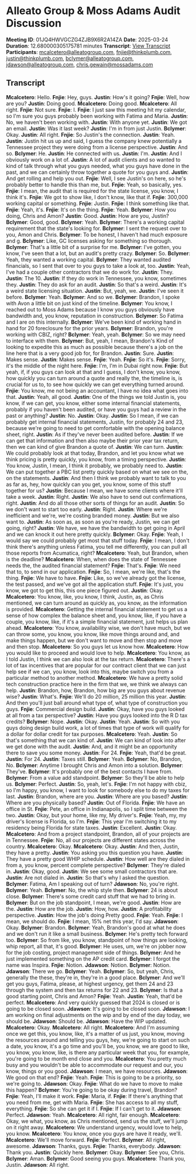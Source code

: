 # Alleato Group & Moss Adams Audit Discussion
**Meeting ID**: 01JQ4HWVGCZG4ZJB9X6R2A14ZA
**Date**: 2025-03-24
**Duration**: 12.680000305175781 minutes
**Transcript**: [View Transcript](https://app.fireflies.ai/view/01JQ4HWVGCZG4ZJB9X6R2A14ZA)
**Participants**: mcalcetero@alleatogroup.com, fnjie@thinkplumb.com, justin@thinkplumb.com, bclymer@alleatogroup.com, jdawson@alleatogroup.com, chris.gewain@mossadams.com

## Transcript
**Mcalcetero**: Hello.
**Fnjie**: Hey, guys.
**Justin**: How's it going?
**Fnjie**: Well, how are you?
**Justin**: Doing good.
**Mcalcetero**: Doing good.
**Mcalcetero**: All right.
**Fnjie**: Not sure.
**Fnjie**: I.
**Fnjie**: I just saw this meeting hit my calendar, so I'm sure you guys probably been working with Fatima and Maria.
**Justin**: No, we haven't been working with.
**Justin**: With anyone yet.
**Justin**: We got an email.
**Justin**: Was it last week?
**Justin**: I'm in from just Justin.
**Bclymer**: Okay.
**Justin**: All right.
**Fnjie**: So Justin's the connection.
**Justin**: Yeah.
**Justin**: Justin hit us up and said, I guess the company knew potentially a Tennessee project they were doing from a license perspective.
**Justin**: And so.
**Bclymer**: He.
**Justin**: He connected with us.
**Justin**: I'm.
**Justin**: And I obviously work on a lot of.
**Justin**: A lot of audit clients and so wanted to kind of talk through what you guys needed, what you guys have done in the past, and we can certainly throw together a quote for you guys and.
**Justin**: And get rolling and help you out.
**Fnjie**: Well, I see Justin's on here, so he's probably better to handle this than me, but.
**Fnjie**: Yeah, so basically, yes.
**Fnjie**: I mean, the audit that is required for the state license, you know, I think it's.
**Fnjie**: We got to show like, I don't know, like that if.
**Fnjie**: 300,000 working capital or something.
**Fnjie**: Justin.
**Fnjie**: I think something like that.
**Fnjie**: Yeah, it's.
**Fnjie**: It's on the thing.
**Fnjie**: Yeah.
**Bclymer**: How you doing, Chris and Amon?
**Justin**: Good.
**Justin**: How are you, Justin?
**Bclymer**: Good, good.
**Bclymer**: Yeah.
**Bclymer**: There's a working capital requirement that the state's looking for.
**Bclymer**: I sent the request over to you, Amon and Chris.
**Bclymer**: To be honest, I haven't had much exposure and g.
**Bclymer**: Like, GC licenses asking for something so thorough.
**Bclymer**: That's a little bit of a surprise for me.
**Bclymer**: I've gotten, you know, I've seen that a lot, but an audit's pretty crazy.
**Bclymer**: So.
**Bclymer**: Yeah, they wanted a working capital.
**Bclymer**: They wanted audited financials, so I sent that over to you guys to take a look at, too.
**Justin**: Yeah, I've had a couple other contractors that we do work for.
**Justin**: They.
**Justin**: The 10.
**Justin**: If they do work in Tennessee, you know, sometimes they.
**Justin**: They do ask for an audit.
**Justin**: So that's a weird.
**Justin**: It's a weird state licensing situation.
**Justin**: But, yeah, we.
**Justin**: I've seen it before.
**Bclymer**: Yeah.
**Bclymer**: And so we.
**Bclymer**: Brandon, I spoke with Avon a little bit on just kind of the timeline.
**Bclymer**: You know, I reached out to Moss Adams because I know you guys obviously have bandwidth and, you know, reputation in construction.
**Bclymer**: So Fatima and I are on this internally.
**Bclymer**: We've been kind of working hand in hand for 20 foreclosure for the prior years.
**Bclymer**: Brandon, you're working with CBIZ, right?
**Bclymer**: Yeah, yeah.
**Bclymer**: So we may need to interface with them.
**Bclymer**: But, yeah, I mean, Brandon's Kind of looking to expedite this as much as possible because there's a job on the line here that is a very good job for, for Brandon.
**Justin**: Sure.
**Justin**: Makes sense.
**Justin**: Makes sense.
**Fnjie**: Yeah.
**Fnjie**: So it's.
**Fnjie**: Sorry, it's the middle of the night here.
**Fnjie**: I'm, I'm in Dubai right now.
**Fnjie**: But yeah, if, if you guys can look at that and I guess, I don't know, you know, how quickly you can turn around a quote and really the, the timeline is, is crucial for us to, to see how quickly we can get everything turned around.
**Fnjie**: You know, me not being an accountant, I have no idea what goes into that.
**Justin**: Yeah, all good.
**Justin**: One of the things we told Justin is, you know, if we can get, you know, either some internal financial statements, probably if you haven't been audited, or have you guys had a review in the past or anything?
**Justin**: No.
**Justin**: Okay.
**Justin**: So I mean, if we can probably get internal financial statements, Justin, for probably 24 and 23, because we're going to need to get comfortable with the opening balance sheet, right.
**Justin**: As if they've never been audited before.
**Justin**: If we can get that information and then also maybe their prior year tax return, then we can kind of give Brandon a quote of.
**Justin**: We can turn.
**Justin**: We could probably look at that today, Brandon, and let you know what we think pricing is pretty quickly, you know, from a timing perspective.
**Justin**: You know, Justin, I mean, I think it probably, we probably need to.
**Justin**: We can put together a PBC list pretty quickly based on what we see on the, on the statements.
**Justin**: And then I think we probably want to talk to you as far as, hey, how quickly can you get, you know, some of this stuff together for us?
**Justin**: Because I mean, we have some clients where it'll take a week.
**Justin**: Right.
**Justin**: We also have to send out confirmations, right.
**Justin**: And do all those other sorts of things for an audit.
**Justin**: So we don't want to start too early.
**Justin**: Right.
**Justin**: Where we're inefficient and we're, we're costing branded money.
**Justin**: But we also want to.
**Justin**: As soon as, as soon as you're ready, Justin, we can get going, right?
**Justin**: We have, we have the bandwidth to get going in April and we can knock it out here pretty quickly.
**Bclymer**: Okay.
**Fnjie**: Yeah, I would say we could probably get most that stuff today.
**Fnjie**: I mean, I don't think there's anything unless Fatima, you tell me differently, you can pull all those reports from Acumatica, right?
**Mcalcetero**: Yeah, but Brandon, when is the deadline?
**Mcalcetero**: When, when does the state of Tennessee needs the, the audited financial statement?
**Fnjie**: That's.
**Fnjie**: We need that to, to send in our application.
**Fnjie**: So, I mean, we're like, that's the thing.
**Fnjie**: We have to have.
**Fnjie**: Like, so we've already got the license, the test passed, and we've got all the application stuff.
**Fnjie**: It's just, you know, we got to get this, this one piece figured out.
**Justin**: Okay.
**Mcalcetero**: You know, like, you know, I think, Justin, as, as Chris mentioned, we can turn around as quickly as, you know, as the information is provided.
**Mcalcetero**: Getting the internal financial statement to get us a sense of how complex the balance sheet and, you know, like, if you have a couple, you know, like, if it's a simple financial statement, just helps us plan ahead.
**Mcalcetero**: You know, availability wise, we don't have much, but we can throw some, you know, you know, like move things around and, and make things happen, but we don't want to move and then stop and move and then stop.
**Mcalcetero**: So you guys let us know how.
**Mcalcetero**: How you would like to proceed and would love to help.
**Mcalcetero**: You know, as I told Justin, I think we can also look at the tax return.
**Mcalcetero**: There's a lot of tax incentives that are popular for our contract client that we can just help see if we can, you know, look into this, maybe switch you from a particular method to another method.
**Mcalcetero**: We have a pretty solid tech construction practice here in the firm that we, we think we always can help.
**Justin**: Brandon, how, Brandon, how big are you guys about revenue wise?
**Justin**: What's.
**Fnjie**: We'll do 20 million, 25 million this year.
**Justin**: And then you'll just ball around what type of, what type of construction you guys.
**Fnjie**: Commercial design build.
**Justin**: Okay, have you guys looked at all from a tax perspective?
**Justin**: Have you guys looked into the R D tax credits?
**Bclymer**: Nope.
**Justin**: Okay.
**Justin**: Yeah.
**Justin**: So with you guys doing design build work, a lot of times that type of work will qualify for a dollar for dollar credit for tax purposes.
**Mcalcetero**: Yeah.
**Justin**: So that's something that we can kind of.
**Justin**: We can kind of look into after we get done with the audit.
**Justin**: And, and it might be an opportunity there to save you some money.
**Justin**: For 24.
**Fnjie**: Yeah, that'd be great.
**Justin**: For 24.
**Justin**: Taxes still.
**Bclymer**: Yeah.
**Bclymer**: No, Brandon, No.
**Bclymer**: Anytime I brought Chris and Amon into a solution.
**Bclymer**: They've.
**Bclymer**: It's probably one of the best contacts I have from.
**Bclymer**: From a value add standpoint.
**Bclymer**: So they'll be able to help us.
**Bclymer**: Perfect.
**Justin**: So, yeah, let's.
**Fnjie**: I'm not happy with cbiz, so I'm happy, you know, I want to look for somebody else to do my taxes for last.
**Justin**: Brandon, where are you.
**Justin**: Where are you based?
**Justin**: Where are you physically based?
**Justin**: Out of Florida.
**Fnjie**: We have an office in St.
**Fnjie**: Pete, an office in Indianapolis, so I split time between the two.
**Justin**: Okay, but your home, like my, My driver's.
**Fnjie**: Yeah, my, my driver's license is Florida, so I'm.
**Fnjie**: This year I'm switching it to my residency being Florida for state taxes.
**Justin**: Excellent.
**Justin**: Okay.
**Mcalcetero**: And from a project standpoint, Brandon, all of your projects are in Tennessee.
**Fnjie**: No, all our projects are different states across the country.
**Mcalcetero**: Okay.
**Mcalcetero**: Okay.
**Justin**: And then, Justin, they have a pretty.
**Justin**: You asking you this question you have.
**Justin**: They have a pretty good WHIP schedule.
**Justin**: How well are they dialed in from a, you know, percent complete perspective?
**Bclymer**: They're dialed in.
**Justin**: Okay, good.
**Justin**: We see some small contractors that are.
**Justin**: Are not dialed in.
**Justin**: So that's why I asked the question.
**Bclymer**: Fatima, Am I speaking out of turn?
**Jdawson**: No, you're right.
**Bclymer**: Yeah.
**Bclymer**: No, the whip style then.
**Bclymer**: 24 is about close.
**Bclymer**: There's some credit card stuff that we had to bring in.
**Bclymer**: But on the job standpoint, I mean, we're good.
**Justin**: How are the.
**Justin**: How are the job.
**Justin**: How, how.
**Justin**: A profitability perspective.
**Justin**: How the job's doing Pretty good.
**Fnjie**: Yeah.
**Fnjie**: I mean, we should do.
**Fnjie**: I mean, 15% net this year, I'd say.
**Jdawson**: Okay.
**Bclymer**: Brandon.
**Bclymer**: Yeah, Brandon's good at what he does and we don't run it like a small business.
**Bclymer**: He's pretty tech forward too.
**Bclymer**: So from like, you know, standpoint of how things are looking, whip report, all that, it's good.
**Bclymer**: He uses, um, we're on jobber now for the job costing, project management side of things.
**Bclymer**: And he just implemented something on the AP credit card.
**Bclymer**: I forgot the name was Inspira.
**Fnjie**: Notion.
**Jdawson**: Notion.
**Bclymer**: Notion.
**Jdawson**: There we go.
**Bclymer**: Yeah.
**Bclymer**: So, but yeah, Chris, generally the these, they're in, they're in a good place.
**Bclymer**: And we'll get you guys, Fatima, please, at highest urgency, get them 24 and 23 through the system and then tax returns for 22 and 23.
**Bclymer**: Is that a good starting point, Chris and Amon?
**Fnjie**: Yeah.
**Justin**: Yeah, that'd be perfect.
**Mcalcetero**: And very quickly guessed that 2024 is closed or is going to be closed soon.
**Jdawson**: It's going to be closed soon.
**Jdawson**: I am working on final adjustments on the wip and by end of the day today, we should be.
**Jdawson**: Should be.
**Jdawson**: Have the WIP updated.
**Mcalcetero**: Okay.
**Mcalcetero**: All right.
**Mcalcetero**: And I'm assuming once we get this, you know, like, it's a matter of us just, you know, moving the resources around and telling you guys, hey, we're going to start on such a date, you know, it's a go time and you'll be, you know, we are good to like, you know, you know, like, is there any particular week that you, for example, you're going to be month end close and you.
**Mcalcetero**: You pretty much busy and you wouldn't be able to accommodate our request and our, you know, things or you good.
**Jdawson**: I mean, we have resources.
**Jdawson**: We good on that end?
**Fnjie**: Yeah.
**Fnjie**: This is going to be a priority, so we're going to.
**Jdawson**: Okay.
**Fnjie**: What do we have to move to make this happen?
**Bclymer**: You're going to be okay during travel, Brandon?
**Fnjie**: Yeah, I'll make it work.
**Fnjie**: Maria, if.
**Fnjie**: If there's anything that you need from me, get with Maria.
**Fnjie**: She has access to all my stuff, everything.
**Fnjie**: So she can get it if I.
**Fnjie**: If I can't get to it.
**Jdawson**: Perfect.
**Jdawson**: Yeah.
**Mcalcetero**: All right, fair enough.
**Mcalcetero**: Okay, we what, you know, as Chris mentioned, send us the stuff, we'll jump on it right away.
**Mcalcetero**: We understand urgency, would love to help, you know.
**Mcalcetero**: You know, once you guys are have it ready, we'll.
**Mcalcetero**: We'll move forward.
**Fnjie**: Perfect.
**Bclymer**: All right, awesome.
**Jdawson**: Thanks, guys.
**Fnjie**: Thanks, everybody.
**Jdawson**: Thank you.
**Justin**: Quickly here.
**Bclymer**: Okay.
**Bclymer**: See you, Chris.
**Bclymer**: Aman.
**Bclymer**: Good seeing you guys.
**Mcalcetero**: Thank you, Justin.
**Jdawson**: All right.